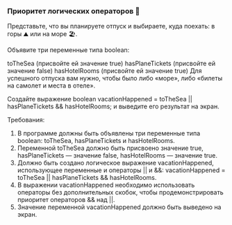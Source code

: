 
### Приоритет логических операторов 🌴

Представьте, что вы планируете отпуск и выбираете, куда поехать: в горы ⛰️ или на море 🏖️.

Объявите три переменные типа boolean:

toTheSea (присвойте ей значение true)
hasPlaneTickets (присвойте ей значение false)
hasHotelRooms (присвойте ей значение true)
Для успешного отпуска вам нужно, чтобы было либо «море», либо «билеты на самолет и места в отеле».

Создайте выражение boolean vacationHappened = toTheSea || hasPlaneTickets && hasHotelRooms; и выведите его результат на экран.

Требования:
1. В программе должны быть объявлены три переменные типа boolean: toTheSea, hasPlaneTickets и hasHotelRooms. 
2. Переменной toTheSea должно быть присвоено значение true, hasPlaneTickets — значение false, hasHotelRooms — значение true. 
3. Должно быть создано логическое выражение vacationHappened, использующее переменные и операторы || и &&: vacationHappened = toTheSea || hasPlaneTickets && hasHotelRooms. 
4. В выражении vacationHappened необходимо использовать операторы без дополнительных скобок, чтобы продемонстрировать приоритет операторов && над ||. 
5. Значение переменной vacationHappened должно быть выведено на экран.
